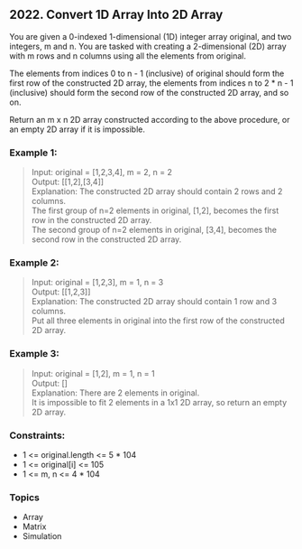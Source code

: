 ## 2022. Convert 1D Array Into 2D Array
You are given a 0-indexed 1-dimensional (1D) integer array original, and two integers, m and n. You are tasked with creating a 2-dimensional (2D) array with  m rows and n columns using all the elements from original.

The elements from indices 0 to n - 1 (inclusive) of original should form the first row of the constructed 2D array, the elements from indices n to 2 * n - 1 (inclusive) should form the second row of the constructed 2D array, and so on.

Return an m x n 2D array constructed according to the above procedure, or an empty 2D array if it is impossible.

### Example 1:

> Input: original = [1,2,3,4], m = 2, n = 2<br/>
> Output: [[1,2],[3,4]]<br/>
> Explanation: The constructed 2D array should contain 2 rows and 2 columns.<br/>
> The first group of n=2 elements in original, [1,2], becomes the first row in the constructed 2D array.<br/>
> The second group of n=2 elements in original, [3,4], becomes the second row in the constructed 2D array.

### Example 2:

> Input: original = [1,2,3], m = 1, n = 3<br/>
> Output: [[1,2,3]]<br/>
> Explanation: The constructed 2D array should contain 1 row and 3 columns.<br/>
> Put all three elements in original into the first row of the constructed 2D array.

### Example 3:

> Input: original = [1,2], m = 1, n = 1<br/>
> Output: []<br/>
> Explanation: There are 2 elements in original.<br/>
> It is impossible to fit 2 elements in a 1x1 2D array, so return an empty 2D array.
 

### Constraints:

- 1 <= original.length <= 5 * 104
- 1 <= original[i] <= 105
- 1 <= m, n <= 4 * 104

### Topics

- Array
- Matrix
- Simulation
